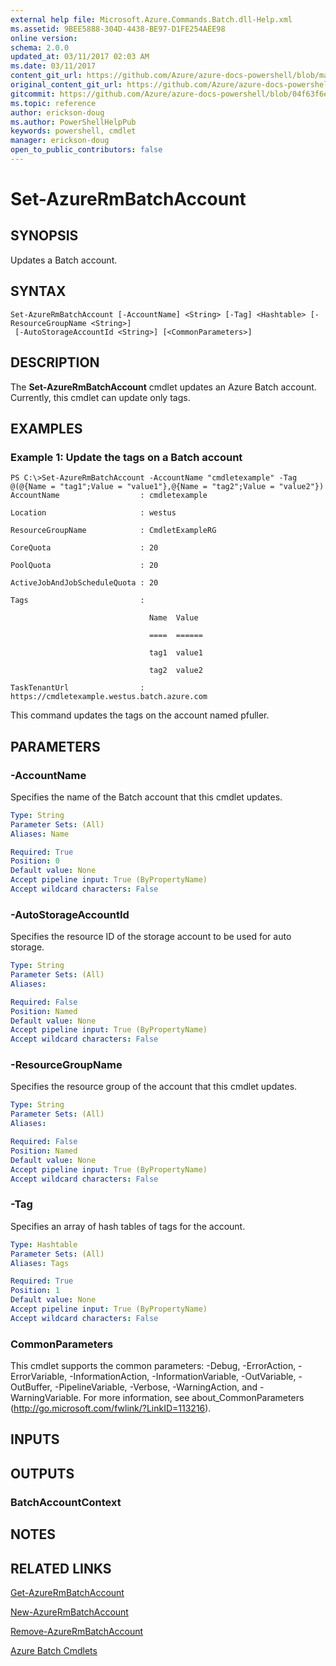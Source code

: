 ```yaml
---
external help file: Microsoft.Azure.Commands.Batch.dll-Help.xml
ms.assetid: 9BEE5888-304D-4438-BE97-D1FE254AEE98
online version:
schema: 2.0.0
updated_at: 03/11/2017 02:03 AM
ms.date: 03/11/2017
content_git_url: https://github.com/Azure/azure-docs-powershell/blob/master/azureps-cmdlets-docs/ResourceManager/AzureRM.Batch/v2.7.0/Set-AzureRmBatchAccount.md
original_content_git_url: https://github.com/Azure/azure-docs-powershell/blob/master/azureps-cmdlets-docs/ResourceManager/AzureRM.Batch/v2.7.0/Set-AzureRmBatchAccount.md
gitcommit: https://github.com/Azure/azure-docs-powershell/blob/04f63f6e685743ace2c57eb157574e34e8610b1c
ms.topic: reference
author: erickson-doug
ms.author: PowerShellHelpPub
keywords: powershell, cmdlet
manager: erickson-doug
open_to_public_contributors: false
---
```


# Set-AzureRmBatchAccount

## SYNOPSIS
Updates a Batch account.

## SYNTAX

```
Set-AzureRmBatchAccount [-AccountName] <String> [-Tag] <Hashtable> [-ResourceGroupName <String>]
 [-AutoStorageAccountId <String>] [<CommonParameters>]
```

## DESCRIPTION
The **Set-AzureRmBatchAccount** cmdlet updates an Azure Batch account.
Currently, this cmdlet can update only tags.

## EXAMPLES

### Example 1: Update the tags on a Batch account
```
PS C:\>Set-AzureRmBatchAccount -AccountName "cmdletexample" -Tag @(@{Name = "tag1";Value = "value1"},@{Name = "tag2";Value = "value2"})
AccountName                  : cmdletexample

Location                     : westus

ResourceGroupName            : CmdletExampleRG

CoreQuota                    : 20

PoolQuota                    : 20

ActiveJobAndJobScheduleQuota : 20

Tags                         : 

                               Name  Value

                               ====  ======

                               tag1  value1

                               tag2  value2

TaskTenantUrl                : https://cmdletexample.westus.batch.azure.com
```

This command updates the tags on the account named pfuller.

## PARAMETERS

### -AccountName
Specifies the name of the Batch account that this cmdlet updates.

```yaml
Type: String
Parameter Sets: (All)
Aliases: Name

Required: True
Position: 0
Default value: None
Accept pipeline input: True (ByPropertyName)
Accept wildcard characters: False
```

### -AutoStorageAccountId
Specifies the resource ID of the storage account to be used for auto storage.

```yaml
Type: String
Parameter Sets: (All)
Aliases: 

Required: False
Position: Named
Default value: None
Accept pipeline input: True (ByPropertyName)
Accept wildcard characters: False
```

### -ResourceGroupName
Specifies the resource group of the account that this cmdlet updates.

```yaml
Type: String
Parameter Sets: (All)
Aliases: 

Required: False
Position: Named
Default value: None
Accept pipeline input: True (ByPropertyName)
Accept wildcard characters: False
```

### -Tag
Specifies an array of hash tables of tags for the account.

```yaml
Type: Hashtable
Parameter Sets: (All)
Aliases: Tags

Required: True
Position: 1
Default value: None
Accept pipeline input: True (ByPropertyName)
Accept wildcard characters: False
```

### CommonParameters
This cmdlet supports the common parameters: -Debug, -ErrorAction, -ErrorVariable, -InformationAction, -InformationVariable, -OutVariable, -OutBuffer, -PipelineVariable, -Verbose, -WarningAction, and -WarningVariable. For more information, see about_CommonParameters (http://go.microsoft.com/fwlink/?LinkID=113216).

## INPUTS

## OUTPUTS

### BatchAccountContext

## NOTES

## RELATED LINKS

[Get-AzureRmBatchAccount](./Get-AzureRmBatchAccount.md)

[New-AzureRmBatchAccount](./New-AzureRmBatchAccount.md)

[Remove-AzureRmBatchAccount](./Remove-AzureRmBatchAccount.md)

[Azure Batch Cmdlets](./AzureRM.Batch.md)


